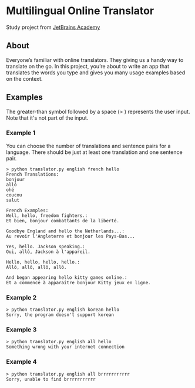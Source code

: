 # Multilingual Online Translator
Study project from [JetBrains Academy](https://hyperskill.org/projects/99)

## About
Everyone’s familiar with online translators. They giving us a handy way to translate on the go. In this project, you’re about to write an app that translates the words you type and gives you many usage examples based on the context.

## Examples
The greater-than symbol followed by a space (> ) represents the user input. Note that it's not part of the input.

### Example 1

You can choose the number of translations and sentence pairs for a language. There should be just at least one translation and one sentence pair.
```
> python translator.py english french hello
French Translations:
bonjour
allô
ohé
coucou
salut

French Examples:
Well, hello, freedom fighters.:
Et bien, bonjour combattants de la liberté.

Goodbye England and hello the Netherlands...:
Au revoir l'Angleterre et bonjour les Pays-Bas...

Yes, hello. Jackson speaking.:
Oui, allô, Jackson à l'appareil.

Hello, hello, hello, hello.:
Allô, allô, allô, allô.

And began appearing hello kitty games online.:
Et a commencé à apparaître bonjour Kitty jeux en ligne.
```

### Example 2
```
> python translator.py english korean hello
Sorry, the program doesn't support korean
```

### Example 3
```
> python translator.py english all hello
Something wrong with your internet connection
```

### Example 4
```
> python translator.py english all brrrrrrrrrrr
Sorry, unable to find brrrrrrrrrrr
```
